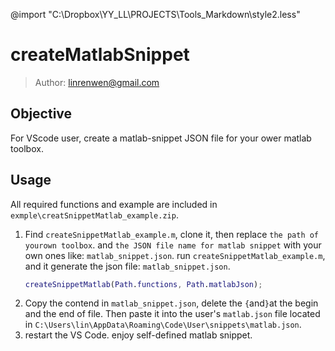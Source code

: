 @import "C:\Dropbox\YY_LL\PROJECTS\Tools_Markdown\style2.less"

# createMatlabSnippet

>Author: linrenwen@gmail.com

## Objective
For VScode user, create a matlab-snippet JSON file for your ower matlab toolbox.

## Usage

All required functions and example are included in `exmple\creatSnippetMatlab_example.zip`. 

1. Find `createSnippetMatlab_example.m`, clone it, then replace `the path of yourown toolbox`. and `the JSON file name for matlab snippet` with your own ones like: `matlab_snippet.json`. run `createSnippetMatlab_example.m`, and it generate the json file: `matlab_snippet.json`.
   ``` matlab
   createSnippetMatlab(Path.functions, Path.matlabJson);
   ```
2. Copy the contend in `matlab_snippet.json`, delete the `{`and`}`at the begin and the end of file. Then paste it into the user's `matlab.json` file located in `C:\Users\lin\AppData\Roaming\Code\User\snippets\matlab.json`.
3. restart the VS Code. enjoy self-defined matlab snippet.